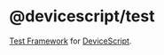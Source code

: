 # @devicescript/test

[Test Framework](https://microsoft.github.io/devicescript/developer/testing) for [DeviceScript](https://microsoft.github.io/devicescript/).
